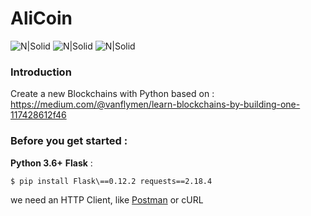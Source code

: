 # **AliCoin**
![N|Solid](https://upload.wikimedia.org/wikipedia/commons/c/c3/Python-logo-notext.svg)  ![N|Solid](https://flask.palletsprojects.com/en/2.0.x/_images/flask-logo.png) ![N|Solid](https://upload.wikimedia.org/wikipedia/fr/thumb/6/65/Blockchain-Logo.png/800px-Blockchain-Logo.png)
### **Introduction**
Create a new Blockchains with Python based on :
https://medium.com/@vanflymen/learn-blockchains-by-building-one-117428612f46

### Before you get started :
**Python 3.6+**
**Flask** : 

``` $ pip install Flask\==0.12.2 requests==2.18.4  ```

we need an HTTP Client, like  [Postman](https://www.postman.com/)  or cURL